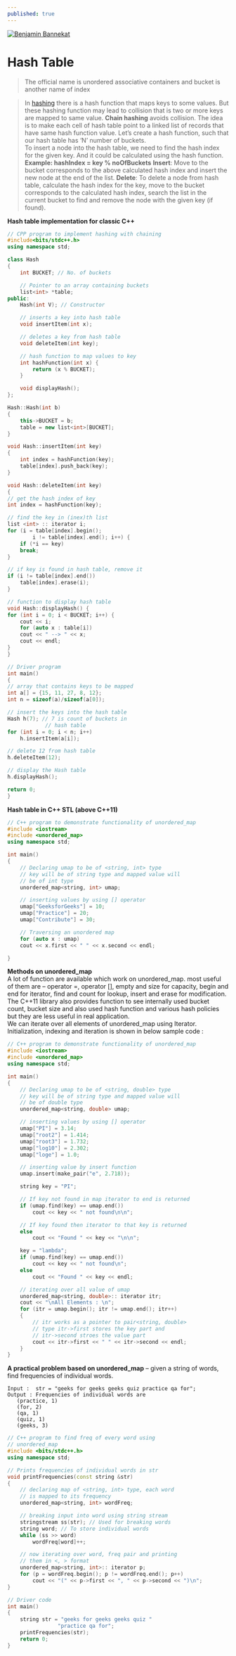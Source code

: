 ```yaml
---
published: true
---
```

[![Benjamin Bannekat](https://raw.githubusercontent.com/hamid-abbaszadeh/hamid-abbaszadeh.github.io/master/images/post2.jpg)](https://hamid-abbaszadeh.github.io/Hash-Table-Algorithm/)
# Hash Table 
>The official name is unordered associative containers and
>bucket  is another name of index 

>In  [hashing](http://www.geeksforgeeks.org/hashing-data-structure/)  there is a hash function that maps keys to some values. But these hashing function may lead to collision that is two or more keys are mapped to same value.  **Chain hashing**  avoids collision. The idea is to make each cell of hash table point to a linked list of records that have same hash function value.
>Let’s create a hash function, such that our hash table has ‘N’ number of buckets.  
To insert a node into the hash table, we need to find the hash index for the given key. And it could be calculated using the hash function.  
**Example: hashIndex = key % noOfBuckets**
>**Insert**: Move to the bucket corresponds to the above calculated hash index and insert the new node at the end of the list.
>**Delete**: To delete a node from hash table, calculate the hash index for the key, move to the bucket corresponds to the calculated hash index, search the list in the current bucket to find and remove the node with the given key (if found).


**Hash table implementation for classic C++**

```cpp
// CPP program to implement hashing with chaining
#include<bits/stdc++.h>
using namespace std;

class Hash
{
	int BUCKET; // No. of buckets

	// Pointer to an array containing buckets
	list<int> *table;
public:
	Hash(int V); // Constructor

	// inserts a key into hash table
	void insertItem(int x);

	// deletes a key from hash table
	void deleteItem(int key);

	// hash function to map values to key
	int hashFunction(int x) {
		return (x % BUCKET);
	}

	void displayHash();
};

Hash::Hash(int b)
{
	this->BUCKET = b;
	table = new list<int>[BUCKET];
}

void Hash::insertItem(int key)
{
	int index = hashFunction(key);
	table[index].push_back(key);
}

void Hash::deleteItem(int key)
{
// get the hash index of key
int index = hashFunction(key);

// find the key in (inex)th list
list <int> :: iterator i;
for (i = table[index].begin();
		i != table[index].end(); i++) {
	if (*i == key)
	break;
}

// if key is found in hash table, remove it
if (i != table[index].end())
	table[index].erase(i);
}

// function to display hash table
void Hash::displayHash() {
for (int i = 0; i < BUCKET; i++) {
	cout << i;
	for (auto x : table[i])
	cout << " --> " << x;
	cout << endl;
}
}

// Driver program
int main()
{
// array that contains keys to be mapped
int a[] = {15, 11, 27, 8, 12};
int n = sizeof(a)/sizeof(a[0]);

// insert the keys into the hash table
Hash h(7); // 7 is count of buckets in
			// hash table
for (int i = 0; i < n; i++)
	h.insertItem(a[i]);

// delete 12 from hash table
h.deleteItem(12);

// display the Hash table
h.displayHash();

return 0;
}

```

**Hash table in C++ STL  (above C++11)**

```cpp
// C++ program to demonstrate functionality of unordered_map
#include <iostream>
#include <unordered_map>
using namespace std;

int main()
{
	// Declaring umap to be of <string, int> type
	// key will be of string type and mapped value will
	// be of int type
	unordered_map<string, int> umap;

	// inserting values by using [] operator
	umap["GeeksforGeeks"] = 10;
	umap["Practice"] = 20;
	umap["Contribute"] = 30;

	// Traversing an unordered map
	for (auto x : umap)
	cout << x.first << " " << x.second << endl;

}
```
**Methods on unordered_map**  
A lot of function are available which work on unordered_map. most useful of them are – operator =, operator [], empty and size for capacity, begin and end for iterator, find and count for lookup, insert and erase for modification.  
The C++11 library also provides function to see internally used bucket count, bucket size and also used hash function and various hash policies but they are less useful in real application.  
We can iterate over all elements of unordered_map using Iterator. Initialization, indexing and iteration is shown in below sample code :
```cpp
// C++ program to demonstrate functionality of unordered_map
#include <iostream>
#include <unordered_map>
using namespace std;

int main()
{
	// Declaring umap to be of <string, double> type
	// key will be of string type and mapped value will
	// be of double type
	unordered_map<string, double> umap;

	// inserting values by using [] operator
	umap["PI"] = 3.14;
	umap["root2"] = 1.414;
	umap["root3"] = 1.732;
	umap["log10"] = 2.302;
	umap["loge"] = 1.0;

	// inserting value by insert function
	umap.insert(make_pair("e", 2.718));

	string key = "PI";

	// If key not found in map iterator to end is returned
	if (umap.find(key) == umap.end())
		cout << key << " not found\n\n";

	// If key found then iterator to that key is returned
	else
		cout << "Found " << key << "\n\n";

	key = "lambda";
	if (umap.find(key) == umap.end())
		cout << key << " not found\n";
	else
		cout << "Found " << key << endl;

	// iterating over all value of umap
	unordered_map<string, double>:: iterator itr;
	cout << "\nAll Elements : \n";
	for (itr = umap.begin(); itr != umap.end(); itr++)
	{
		// itr works as a pointer to pair<string, double>
		// type itr->first stores the key part and
		// itr->second stroes the value part
		cout << itr->first << " " << itr->second << endl;
	}
}

```
**A practical problem based on unordered_map** – given a string of words, find frequencies of individual words.

```
Input :  str = "geeks for geeks geeks quiz practice qa for";
Output : Frequencies of individual words are
   (practice, 1)
   (for, 2)
   (qa, 1)
   (quiz, 1)
   (geeks, 3)
```
```cpp
// C++ program to find freq of every word using
// unordered_map
#include <bits/stdc++.h>
using namespace std;

// Prints frequencies of individual words in str
void printFrequencies(const string &str)
{
	// declaring map of <string, int> type, each word
	// is mapped to its frequency
	unordered_map<string, int> wordFreq;

	// breaking input into word using string stream
	stringstream ss(str); // Used for breaking words
	string word; // To store individual words
	while (ss >> word)
		wordFreq[word]++;

	// now iterating over word, freq pair and printing
	// them in <, > format
	unordered_map<string, int>:: iterator p;
	for (p = wordFreq.begin(); p != wordFreq.end(); p++)
		cout << "(" << p->first << ", " << p->second << ")\n";
}

// Driver code
int main()
{
	string str = "geeks for geeks geeks quiz "
				"practice qa for";
	printFrequencies(str);
	return 0;
}
```
